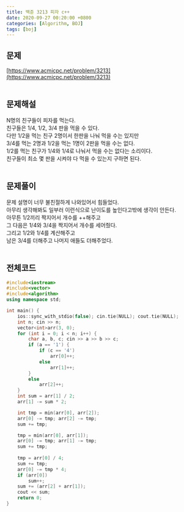 ```yaml
---
title: 백준 3213 피자 c++
date: 2020-09-27 00:20:00 +0800
categories: [Algorithm, BOJ]
tags: [boj]
---
```


## 문제
[https://www.acmicpc.net/problem/3213](https://www.acmicpc.net/problem/3213)  
<br>

## 문제해설  
N명의 친구들이 피자를 먹는다.  
친구들은 1/4, 1/2, 3/4 판을 먹을 수 있다.  
다만 1/2을 먹는 친구 2명이서 한판을 나눠 먹을 수는 있지만  
3/4를 먹는 2명과 1/2을 먹는 1명이 2판을 먹을 수는 없다.  
1/2를 먹는 친구가 1/4와 1/4로 나눠서 먹을 수는 없다는 소리이다.  
친구들이 최소 몇 판을 시켜야 다 먹을 수 있는지 구하면 된다.  
<br>

## 문제풀이  
문제 설명이 너무 불친절하게 나와있어서 힘들었다.  
아무리 생각해봐도 일부러 이런식으로 난이도를 높인다고밖에 생각이 안든다.  
아무튼 1/2끼리 짝지어서 개수를 ++해주고  
그 다음은 1/4와 3/4을 짝지어서 개수를 세어줬다.  
그리고 1/2와 1/4를 계산해주고  
남은 3/4를 더해주고 나머지 애들도 더해주었다.  
<br>


## 전체코드  
```c++
#include<iostream>
#include<vector>
#include<algorithm>
using namespace std;

int main() {
	ios::sync_with_stdio(false); cin.tie(NULL); cout.tie(NULL);
	int n; cin >> n;
	vector<int>arr(3, 0);
	for (int i = 0; i < n; i++) {
		char a, b, c; cin >> a >> b >> c;
		if (a == '1') {
			if (c == '4')
				arr[0]++;
			else
				arr[1]++;
		}
		else
			arr[2]++;
	}
	int sum = arr[1] / 2;
	arr[1] -= sum * 2;

	int tmp = min(arr[0], arr[2]);
	arr[0] -= tmp; arr[2] -= tmp;
	sum += tmp;

	tmp = min(arr[0], arr[1]);
	arr[0] -= tmp; arr[1] -= tmp;
	sum += tmp;
	
	tmp = arr[0] / 4;
	sum += tmp;
	arr[0] -= tmp * 4;
	if (arr[0])
		sum++;
	sum += (arr[2] + arr[1]);
	cout << sum;
	return 0;
}
```